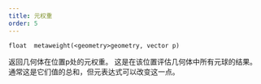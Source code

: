 ```yaml
---
title: 元权重
order: 5
---
```

`float  metaweight(<geometry>geometry, vector p)`

返回几何体在位置p处的元权重。
这是在该位置评估几何体中所有元球的结果。
通常这是它们值的总和，但元表达式可以改变这一点。